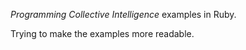 _Programming Collective Intelligence_ examples in Ruby.

Trying to make the examples more readable.
